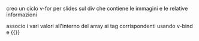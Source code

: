 <!-- Descrizione:
Partendo dal markup della versione consegnata, creare uno slider usando Vue.
Usate i dati presenti, modificandone la posizione, in modo che siano utilizzabili nell'istanza di Vue in uso.
Bonus:
1 - Aggiungere le thumbnails che si illuminano quando la relativa immagine e' attiva
2-  Aggiungere un evento di click sulle thumbnails per rendere attiva l'immagine relativa
Consigli del giorno:
regola d'oro: riciclare ovunque possibile!
il riciclo spesso va a braccetto con le funzioni! Sapendole sfruttare bene, l'esercizio si riduce a poche righe -->

creo un ciclo v-for per slides sul div che contiene le immagini e le relative informazioni

associo i vari valori all'interno del array ai tag corrispondenti usando v-bind e {{}}